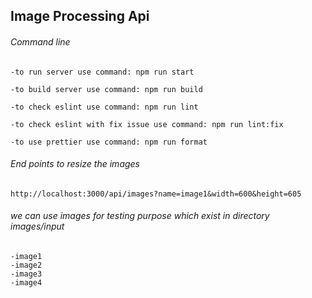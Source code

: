 ## Image Processing Api
###### Command line
    -to run server use command: npm run start

    -to build server use command: npm run build

    -to check eslint use command: npm run lint

    -to check eslint with fix issue use command: npm run lint:fix

    -to use prettier use command: npm run format

###### End points to resize the images
    http://localhost:3000/api/images?name=image1&width=600&height=605

###### we can use images for testing purpose which exist in directory images/input
    -image1
    -image2
    -image3
    -image4